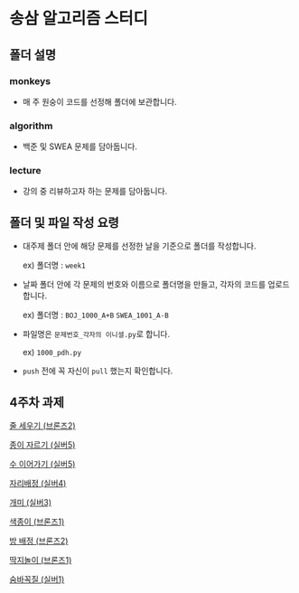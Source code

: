 # 송삼 알고리즘 스터디

## 폴더 설명

### monkeys
- 매 주 원숭이 코드를 선정해 폴더에 보관합니다.

### algorithm
- 백준 및 SWEA 문제를 담아둡니다. 
  
### lecture
- 강의 중 리뷰하고자 하는 문제를 담아둡니다. 

## 폴더 및 파일 작성 요령
- 대주제 폴더 안에 해당 문제를 선정한 날을 기준으로 폴더를 작성합니다.

  ex) 폴더명 : `week1`

- 날짜 폴더 안에 각 문제의 번호와 이름으로 폴더명을 만들고, 각자의 코드를 업로드 합니다.

  ex) 폴더명 : `BOJ_1000_A+B` `SWEA_1001_A-B`

- 파일명은 `문제번호_각자의 이니셜.py`로 합니다. 

  ex) `1000_pdh.py`

- `push` 전에 꼭 자신이 `pull` 했는지 확인합니다.

## 4주차 과제


[줄 세우기 (브론즈2)](https://www.acmicpc.net/problem/2605)

[종이 자르기 (실버5)](https://www.acmicpc.net/problem/2628)

[수 이어가기 (실버5)](https://www.acmicpc.net/problem/2635)

[자리배정 (실버4)](https://www.acmicpc.net/problem/10157)

[개미 (실버3)](https://www.acmicpc.net/problem/10158)

[색종이 (브론즈1)](https://www.acmicpc.net/problem/10163)

[방 배정 (브론즈2)](https://www.acmicpc.net/problem/13300)

[딱지놀이 (브론즈1)](https://www.acmicpc.net/problem/14696)

[숨바꼭질 (실버1)](https://www.acmicpc.net/problem/1697)
